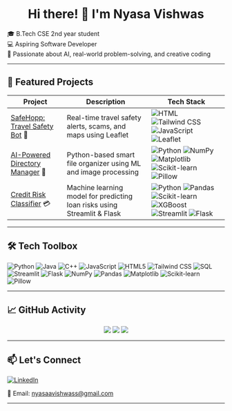 <h1 align="center">Hi there! 👋 I'm Nyasa Vishwas</h1>

<p>
  🎓 B.Tech CSE 2nd year student <br/>
  💻 Aspiring Software Developer <br/>
  🧠 Passionate about AI, real-world problem-solving, and creative coding  
</p>

---

## 🚀 Featured Projects

| Project | Description | Tech Stack |
|--------|-------------|------------|
| [SafeHopp: Travel Safety Bot](https://github.com/NyasaVishwas/Travel-Safety-Alert-Bot) 🧳 | Real-time travel safety alerts, scams, and maps using Leaflet | ![HTML](https://img.shields.io/badge/-HTML5-E34F26?style=flat-square&logo=html5&logoColor=white) ![Tailwind CSS](https://img.shields.io/badge/-Tailwind-38B2AC?style=flat-square&logo=tailwind-css&logoColor=white) ![JavaScript](https://img.shields.io/badge/-JavaScript-F7DF1E?style=flat-square&logo=javascript&logoColor=black) ![Leaflet](https://img.shields.io/badge/-Leaflet.js-199900?style=flat-square) |
| [AI-Powered Directory Manager](https://github.com/NyasaVishwas/AI-Powered-Directory-Management-System) 📁 | Python-based smart file organizer using ML and image processing | ![Python](https://img.shields.io/badge/-Python-3776AB?style=flat-square&logo=python&logoColor=white) ![NumPy](https://img.shields.io/badge/-NumPy-013243?style=flat-square&logo=numpy&logoColor=white) ![Matplotlib](https://img.shields.io/badge/-Matplotlib-11557C?style=flat-square) ![Scikit-learn](https://img.shields.io/badge/-scikit--learn-F7931E?style=flat-square) ![Pillow](https://img.shields.io/badge/-Pillow-777BB4?style=flat-square) |
| [Credit Risk Classifier](https://github.com/NyasaVishwas/AI-Based-Credit-Risk-Assessment) 💳 | Machine learning model for predicting loan risks using Streamlit & Flask | ![Python](https://img.shields.io/badge/-Python-3776AB?style=flat-square&logo=python&logoColor=white) ![Pandas](https://img.shields.io/badge/-Pandas-150458?style=flat-square&logo=pandas) ![Scikit-learn](https://img.shields.io/badge/-scikit--learn-F7931E?style=flat-square) ![XGBoost](https://img.shields.io/badge/-XGBoost-AA0000?style=flat-square) ![Streamlit](https://img.shields.io/badge/-Streamlit-FF4B4B?style=flat-square) ![Flask](https://img.shields.io/badge/-Flask-000000?style=flat-square&logo=flask) |

---

## 🛠️ Tech Toolbox

![Python](https://img.shields.io/badge/-Python-3776AB?logo=python&logoColor=white&style=flat-square)
![Java](https://img.shields.io/badge/-Java-007396?logo=java&logoColor=white&style=flat-square)
![C++](https://img.shields.io/badge/-C++-00599C?logo=c%2B%2B&logoColor=white&style=flat-square)
![JavaScript](https://img.shields.io/badge/-JavaScript-F7DF1E?logo=javascript&logoColor=black&style=flat-square)
![HTML5](https://img.shields.io/badge/-HTML5-E34F26?logo=html5&logoColor=white&style=flat-square)
![Tailwind CSS](https://img.shields.io/badge/-Tailwind-38B2AC?logo=tailwind-css&logoColor=white&style=flat-square)
![SQL](https://img.shields.io/badge/-SQL-4479A1?logo=mysql&logoColor=white&style=flat-square)
![Streamlit](https://img.shields.io/badge/-Streamlit-FF4B4B?style=flat-square&logo=streamlit)
![Flask](https://img.shields.io/badge/-Flask-000000?logo=flask&logoColor=white&style=flat-square)
![NumPy](https://img.shields.io/badge/-NumPy-013243?logo=numpy&logoColor=white&style=flat-square)
![Pandas](https://img.shields.io/badge/-Pandas-150458?logo=pandas&logoColor=white&style=flat-square)
![Matplotlib](https://img.shields.io/badge/-Matplotlib-11557C?logo=matplotlib&logoColor=white&style=flat-square)
![Scikit-learn](https://img.shields.io/badge/-Scikit--learn-F7931E?logo=scikit-learn&logoColor=white&style=flat-square)
![Pillow](https://img.shields.io/badge/-Pillow-306998?logo=python&logoColor=white&style=flat-square)


---

## 📈 GitHub Activity

<p align="center">
  <img src="https://github-readme-stats.vercel.app/api?username=NyasaVishwas&show_icons=true&theme=radical" />
  <img src="https://github-readme-streak-stats.herokuapp.com/?user=NyasaVishwas&theme=radical&refresh=true" />
  <img src="https://github-readme-stats.vercel.app/api/top-langs/?username=NyasaVishwas&layout=compact&theme=radical" />
</p>

---

## 📫 Let's Connect

[![LinkedIn](https://img.shields.io/badge/-LinkedIn-0A66C2?style=flat-square&logo=linkedin&logoColor=white)](https://www.linkedin.com/in/nyasavishwas)
<!-- [![Portfolio](https://img.shields.io/badge/-Portfolio-FF69B4?style=flat-square&logo=vercel&logoColor=white)](https://your-portfolio.com) -->
📧 Email: nyasaavishwass@gmail.com 
<!-- 👀 Visitors: ![Visitor Badge](https://komarev.com/ghpvc/?username=NyasaVishwas&color=ff69b4) -->

---
